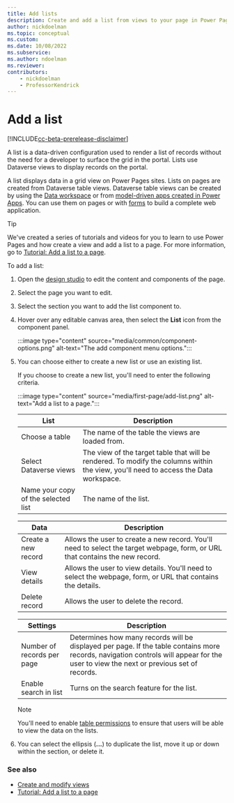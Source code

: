 ```yaml
---
title: Add lists
description: Create and add a list from views to your page in Power Pages.
author: nickdoelman
ms.topic: conceptual
ms.custom: 
ms.date: 10/08/2022
ms.subservice:
ms.author: ndoelman 
ms.reviewer: 
contributors:
    - nickdoelman
    - ProfessorKendrick
---
```


# Add a list

[!INCLUDE[cc-beta-prerelease-disclaimer](../includes/cc-beta-prerelease-disclaimer.md)]

A list is a data-driven configuration used to render a list of records without the need for a developer to surface the grid in the portal. Lists use Dataverse views to display records on the portal.

A list displays data in a grid view on Power Pages sites. Lists on pages are created from Dataverse table views. Dataverse table views can be created by using the [Data workspace](use-data-workspace.md) or from [model-driven apps created in Power Apps](/power-apps/maker/model-driven-apps/accessing-view-definitions/). You can use them on pages or with [forms](add-form.md) to build a complete web application.

> [!TIP]
> We've created a series of tutorials and videos for you to learn to use Power Pages and how create a view and add a list to a page. For more information, go to [Tutorial: Add a list to a page](tutorial-add-list-to-page.md).

To add a list:

1. Open the [design studio](use-design-studio.md) to edit the content and components of the page.

1. Select the page you want to edit.

1. Select the section you want to add the list component to.

1. Hover over any editable canvas area, then select the **List** icon from the component panel.

    :::image type="content" source="media/common/component-options.png" alt-text="The add component menu options.":::

1. You can choose either to create a new list or use an existing list.

   If you choose to create a new list, you'll need to enter the following criteria.
 
    :::image type="content" source="media/first-page/add-list.png" alt-text="Add a list to a page.":::

    | List | Description |
    | ----------- | ----------- |
    | Choose a table | The name of the table the views are loaded from. |
    | Select Dataverse views | The view of the target table that will be rendered. To modify the columns within the view, you'll need to access the Data workspace. |
    | Name your copy of the selected list | The name of the list. |

    | Data | Description |
    | ----------- | ----------- |
    | Create a new record | Allows the user to create a new record. You'll need to select the target webpage, form, or URL that contains the new record. |
    | View details | Allows the user to view details.  You'll need to select the webpage, form, or URL that contains the details. | 
    | Delete record | Allows the user to delete the record. | 

    | Settings | Description |
    | - | - |
    | Number of records per page | Determines how many records will be displayed per page. If the table contains more records, navigation controls will appear for the user to view the next or previous set of records. |
    | Enable search in list | Turns on the search feature for the list. |

    > [!NOTE]
    > You'll need to enable [table permissions](../security/table-permissions.md) to ensure that users will be able to view the data on the lists.

1. You can select the ellipsis (**...**) to duplicate the list, move it up or down within the section, or delete it.

### See also

- [Create and modify views](../configure/data-workspace-views.md)
- [Tutorial: Add a list to a page](tutorial-add-list-to-page.md)


